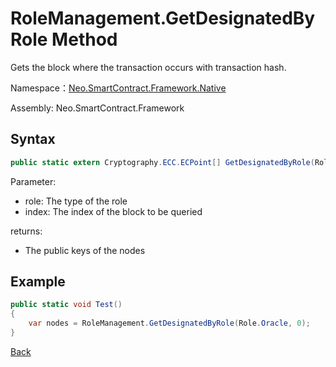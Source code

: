 # RoleManagement.GetDesignatedByRole Method

Gets the block where the transaction occurs with transaction hash.

Namespace：[Neo.SmartContract.Framework.Native](../index.md)

Assembly: Neo.SmartContract.Framework

## Syntax

```cs
public static extern Cryptography.ECC.ECPoint[] GetDesignatedByRole(Role role, uint index);
```

Parameter:

- role: The type of the role
- index: The index of the block to be queried

returns: 

- The public keys of the nodes

## Example

```cs
public static void Test()
{
    var nodes = RoleManagement.GetDesignatedByRole(Role.Oracle, 0);
}
```

[Back](index.md)

